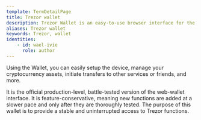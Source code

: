 ```yaml
---
template: TermDetailPage
title: Trezor wallet 
description: Trezor Wallet is an easy-to-use browser interface for the Trezor device powered by SatoshiLabs.
aliases: Trezor wallet
keywords: Trezor, wallet
identities: 
    - id: wael-ivie
      role: author
---
```


Using the Wallet, you can easily setup the device, manage your cryptocurrency assets, initiate transfers to other services or friends, and more.

It is the official production-level, battle-tested version of the web-wallet interface. It is feature-conservative, meaning new functions are added at a slower pace and only after they are thoroughly tested. The purpose of this wallet is to provide a stable and uninterrupted access to Trezor functions.
